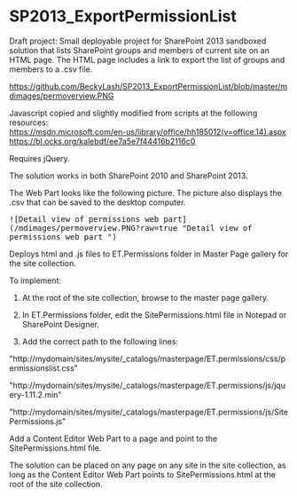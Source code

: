 # SP2013_ExportPermissionList
Draft project: Small deployable project for SharePoint 2013 sandboxed solution that lists SharePoint groups and members of current site on an HTML page. 
The HTML page includes a link to export the list of groups and members to a .csv file. 

https://github.com/BeckyLash/SP2013_ExportPermissionList/blob/master/mdimages/permoverview.PNG


Javascript copied and slightly modified from scripts at the following resources:<br>
https://msdn.microsoft.com/en-us/library/office/hh185012(v=office.14).aspx <br>
https://bl.ocks.org/kalebdf/ee7a5e7f44416b2116c0

Requires jQuery.

The solution works in both SharePoint 2010 and SharePoint 2013. 

The Web Part looks like the following picture. The picture also displays the .csv that can be saved to the desktop computer.

<kbd>
![Detail view of permissions web part](/mdimages/permoverview.PNG?raw=true "Detail view of permissions web part
")
</kbd>

Deploys html and .js files to ET.Permissions folder in Master Page gallery for the site collection. 

To implement:

1. At the root of the site collection, browse to the master page gallery. 

2. In ET.Permissions folder, edit the SitePermissions.html file in Notepad or SharePoint Designer. 

3. Add the correct path to the following lines:

 "http://mydomain/sites/mysite/_catalogs/masterpage/ET.permissions/css/permissionslist.css"
 
 "http://mydomain/sites/mysite/_catalogs/masterpage/ET.permissions/js/jquery-1.11.2.min" 
 

"http://mydomain/sites/mysite/_catalogs/masterpage/ET.permissions/js/SitePermissions.js" 

Add a Content Editor Web Part to a page and point to the SitePermissions.html file.

The solution can be placed on any page on any site in the site collection, as long as the Content Editor Web Part points to SitePermissions.html at the root of the site collection.
